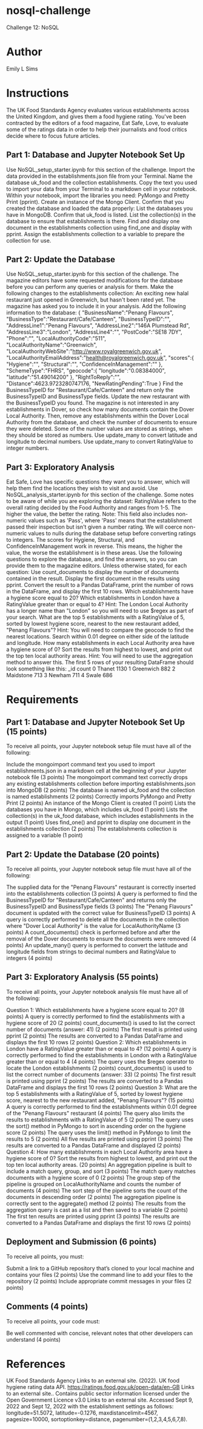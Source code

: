 # nosql-challenge
Challenge 12: NoSQL

# Author
Emily L Sims

# Instructions

The UK Food Standards Agency evaluates various establishments across the United Kingdom, and gives them a food hygiene rating. You've been contracted by the editors of a food magazine, Eat Safe, Love, to evaluate some of the ratings data in order to help their journalists and food critics decide where to focus future articles.

## Part 1: Database and Jupyter Notebook Set Up
Use NoSQL_setup_starter.ipynb for this section of the challenge.
Import the data provided in the establishments.json file from your Terminal. Name the database uk_food and the collection establishments. Copy the text you used to import your data from your Terminal to a markdown cell in your notebook.
Within your notebook, import the libraries you need: PyMongo and Pretty Print (pprint).
Create an instance of the Mongo Client.
Confirm that you created the database and loaded the data properly:
List the databases you have in MongoDB. Confirm that uk_food is listed.
List the collection(s) in the database to ensure that establishments is there.
Find and display one document in the establishments collection using find_one and display with pprint.
Assign the establishments collection to a variable to prepare the collection for use.


## Part 2: Update the Database
Use NoSQL_setup_starter.ipynb for this section of the challenge.
The magazine editors have some requested modifications for the database before you can perform any queries or analysis for them. Make the following changes to the establishments collection:
An exciting new halal restaurant just opened in Greenwich, but hasn't been rated yet. The magazine has asked you to include it in your analysis. Add the following information to the database:
{
    "BusinessName":"Penang Flavours",
    "BusinessType":"Restaurant/Cafe/Canteen",
    "BusinessTypeID":"",
    "AddressLine1":"Penang Flavours",
    "AddressLine2":"146A Plumstead Rd",
    "AddressLine3":"London",
    "AddressLine4":"",
    "PostCode":"SE18 7DY",
    "Phone":"",
    "LocalAuthorityCode":"511",
    "LocalAuthorityName":"Greenwich",
    "LocalAuthorityWebSite":"http://www.royalgreenwich.gov.uk",
    "LocalAuthorityEmailAddress":"health@royalgreenwich.gov.uk",
    "scores":{
        "Hygiene":"",
        "Structural":"",
        "ConfidenceInManagement":""
    },
    "SchemeType":"FHRS",
    "geocode":{
        "longitude":"0.08384000",
        "latitude":"51.49014200"
    },
    "RightToReply":"",
    "Distance":4623.9723280747176,
    "NewRatingPending":True
}
Find the BusinessTypeID for "Restaurant/Cafe/Canteen" and return only the BusinessTypeID and BusinessType fields.
Update the new restaurant with the BusinessTypeID you found.
The magazine is not interested in any establishments in Dover, so check how many documents contain the Dover Local Authority. Then, remove any establishments within the Dover Local Authority from the database, and check the number of documents to ensure they were deleted.
Some of the number values are stored as strings, when they should be stored as numbers.
Use update_many to convert latitude and longitude to decimal numbers.
Use update_many to convert RatingValue to integer numbers.

## Part 3: Exploratory Analysis

Eat Safe, Love has specific questions they want you to answer, which will help them find the locations they wish to visit and avoid.
Use NoSQL_analysis_starter.ipynb for this section of the challenge.
Some notes to be aware of while you are exploring the dataset:
RatingValue refers to the overall rating decided by the Food Authority and ranges from 1-5. The higher the value, the better the rating.
Note: This field also includes non-numeric values such as 'Pass', where 'Pass' means that the establishment passed their inspection but isn't given a number rating. We will coerce non-numeric values to nulls during the database setup before converting ratings to integers.
The scores for Hygiene, Structural, and ConfidenceInManagement work in reverse. This means, the higher the value, the worse the establishment is in these areas.
Use the following questions to explore the database, and find the answers, so you can provide them to the magazine editors.
Unless otherwise stated, for each question:
Use count_documents to display the number of documents contained in the result.
Display the first document in the results using pprint.
Convert the result to a Pandas DataFrame, print the number of rows in the DataFrame, and display the first 10 rows.
Which establishments have a hygiene score equal to 20?
Which establishments in London have a RatingValue greater than or equal to 4?
Hint: The London Local Authority has a longer name than "London" so you will need to use $regex as part of your search.
What are the top 5 establishments with a RatingValue of 5, sorted by lowest hygiene score, nearest to the new restaurant added, "Penang Flavours"?
Hint: You will need to compare the geocode to find the nearest locations. Search within 0.01 degree on either side of the latitude and longitude.
How many establishments in each Local Authority area have a hygiene score of 0? Sort the results from highest to lowest, and print out the top ten local authority areas.
Hint: You will need to use the aggregation method to answer this.
The first 5 rows of your resulting DataFrame should look something like this:
_id	count
0	Thanet	1130
1	Greenwich	882
2	Maidstone	713
3	Newham	711
4	Swale	686


# Requirements

## Part 1: Database and Jupyter Notebook Set Up (15 points)

To receive all points, your Jupyter notebook setup file must have all of the following:

Include the mongoimport command text you used to import establishments.json in a markdown cell at the beginning of your Jupyter notebook file (3 points)
The mongoimport command text correctly drops any existing establishments collection before importing establishments.json into MongoDB (2 points)
The database is named uk_food and the collection is named establishments (2 points)
Correctly imports PyMongo and Pretty Print (2 points)
An instance of the Mongo Client is created (1 point)
Lists the databases you have in Mongo, which includes uk_food (1 point)
Lists the collection(s) in the uk_food database, which includes establishments in the output (1 point)
Uses find_one() and pprint to display one document in the establishments collection (2 points)
The establishments collection is assigned to a variable (1 point)

## Part 2: Update the Database (20 points)

To receive all points, your Jupyter notebook setup file must have all of the following:

The supplied data for the "Penang Flavours" restaurant is correctly inserted into the establishments collection (3 points)
A query is performed to find the BusinessTypeID for "Restaurant/Cafe/Canteen" and returns only the BusinessTypeID and BusinessType fields (3 points)
The "Penang Flavours" document is updated with the correct value for BusinessTypeID (3 points)
A query is correctly performed to delete all the documents in the collection where "Dover Local Authority" is the value for LocalAuthorityName (3 points)
A count_documents() check is performed before and after the removal of the Dover documents to ensure the documents were removed (4 points)
An update_many() query is performed to convert the latitude and longitude fields from strings to decimal numbers and RatingValue to integers (4 points)

## Part 3: Exploratory Analysis (55 points)

To receive all points, your Jupyter notebook analysis file must have all of the following:

Question 1: Which establishments have a hygiene score equal to 20? (8 points)
A query is correctly performed to find the establishments with a hygiene score of 20 (2 points)
count_documents() is used to list the correct number of documents (answer: 41) (2 points)
The first result is printed using pprint (2 points)
The results are converted to a Pandas DataFrame and displays the first 10 rows (2 points)
Question 2: Which establishments in London have a RatingValue greater than or equal to 4? (12 points)
A query is correctly performed to find the establishments in London with a RatingValue greater than or equal to 4 (4 points)
The query uses the $regex operator to locate the London establishments (2 points)
count_documents() is used to list the correct number of documents (answer: 33) (2 points)
The first result is printed using pprint (2 points)
The results are converted to a Pandas DataFrame and displays the first 10 rows (2 points)
Question 3: What are the top 5 establishments with a RatingValue of 5, sorted by lowest hygiene score, nearest to the new restaurant added, "Penang Flavours"? (15 points)
A query is correctly performed to find the establishments within 0.01 degree of the "Penang Flavours" restaurant (4 points)
The query also limits the results to establishments with a RatingValue of 5 (2 points)
The query uses the sort() method in PyMongo to sort in ascending order on the hygiene score (2 points)
The query uses the limit() method in PyMongo to limit the results to 5 (2 points)
All five results are printed using pprint (3 points)
The results are converted to a Pandas DataFrame and displayed (2 points)
Question 4: How many establishments in each Local Authority area have a hygiene score of 0? Sort the results from highest to lowest, and print out the top ten local authority areas. (20 points)
An aggregation pipeline is built to include a match query, group, and sort (3 points)
The match query matches documents with a hygiene score of 0 (2 points)
The group step of the pipeline is grouped on LocalAuthorityName and counts the number of documents (4 points)
The sort step of the pipeline sorts the count of the documents in descending order (2 points)
The aggregation pipeline is correctly sent to the aggregate() method (2 points)
The results from the aggregation query is cast as a list and then saved to a variable (2 points)
The first ten results are printed using pprint (3 points)
The results are converted to a Pandas DataFrame and displays the first 10 rows (2 points)

## Deployment and Submission (6 points)

To receive all points, you must:

Submit a link to a GitHub repository that’s cloned to your local machine and contains your files (2 points)
Use the command line to add your files to the repository (2 points)
Include appropriate commit messages in your files (2 points)

## Comments (4 points)

To receive all points, your code must:

Be well commented with concise, relevant notes that other developers can understand (4 points)

# References

UK Food Standards Agency Links to an external site. (2022). UK food hygiene rating data API. https://ratings.food.gov.uk/open-data/en-GB Links to an external site.. Contains public sector information licensed under the Open Government Licence v3.0 Links to an external site.
Accessed Sept 9, 2022 and Sept 12, 2022 with the establishment settings as follows: longitude=51.5072, latitude=-0.1276, maxdistancelimit=4567, pagesize=10000, sortoptionkey=distance, pagenumber=(1,2,3,4,5,6,7,8).
